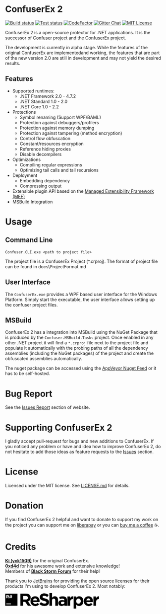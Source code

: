 # ConfuserEx 2

[![Build status](https://img.shields.io/appveyor/ci/mkaring/ConfuserEx/release/2.0.svg?style=flat)](https://ci.appveyor.com/project/mkaring/confuserex/branch/release/2.0)
[![Test status](https://img.shields.io/appveyor/tests/mkaring/ConfuserEx/release/2.0.svg?style=flat&compact_message)](https://ci.appveyor.com/project/mkaring/confuserex/branch/release/2.0/tests)
[![CodeFactor](https://www.codefactor.io/repository/github/mkaring/confuserex/badge/release/2.0)](https://www.codefactor.io/repository/github/mkaring/confuserex/overview/release/2.0)
[![Gitter Chat](https://img.shields.io/gitter/room/mkaring/ConfuserEx.svg?style=flat)](https://gitter.im/ConfuserEx/community)
[![MIT License](https://img.shields.io/github/license/mkaring/ConfuserEx.svg?style=flat)](LICENSE.md)

ConfuserEx 2 is a open-source protector for .NET applications.
It is the successor of [Confuser](http://confuser.codeplex.com) project and the [ConfuserEx](https://yck1509.github.io/ConfuserEx/) project.

The development is currently in alpha stage. While the features of the original ConfuserEx are implementedand working,
the features that are part of the new version 2.0 are still in development and may not yield the desired results.

## Features

* Supported runtimes:
  * .NET Framework 2.0 - 4.7.2
  * .NET Standard  1.0 - 2.0
  * .NET Core      1.0 - 2.2
* Protections
  * Symbol renaming (Support WPF/BAML)
  * Protection against debuggers/profilers
  * Protection against memory dumping
  * Protection against tampering (method encryption)
  * Control flow obfuscation
  * Constant/resources encryption
  * Reference hiding proxies
  * Disable decompilers
* Optimizations
  * Compiling regular expressions
  * Optimizing tail calls and tail recursions
* Deployment
  * Embedding dependency
  * Compressing output
* Extensible plugin API based on the [Managed Extensibility Framework (MEF)](https://docs.microsoft.com/dotnet/framework/mef/ "Managed Extensibility Framework (MEF) | Microsoft Docs")
* MSBuild Integration

# Usage

## Command Line

```Batchfile
Confuser.CLI.exe <path to project file>
```

The project file is a ConfuserEx Project (*.crproj).
The format of project file can be found in docs\ProjectFormat.md

## User Interface

The `ConfuserEx.exe` provides a WPF based user interface for the Windows Platform. Simply start the executable, the
user interface allows setting up the confuser project files.

## MSBuild

ConfuserEx 2 has a integration into MSBuild using the NuGet Package that is produced by the `Confuser.MSBuild.Tasks`
project. Once enabled in any other .NET project it will find a `*.crproj` file next to the project file and populate
it automatically with the probing paths of all the dependency assemblies (including the NuGet packages) of the project
and create the obfuscated assemblies automatically.

The nuget package can be accessed using the [AppVeyor Nuget Feed](https://ci.appveyor.com/nuget/confuserex-r4olq7m3uysu)
or it has to be self-hosted.


# Bug Report

See the [Issues Report](https://github.com/mkaring/ConfuserEx/issues) section of website.

# Supporting ConfuserEx 2

I gladly accept pull-request for bugs and new additions to ConfuserEx. If you noticed any problem or have and idea how
to improve ConfuserEx 2, do not hesitate to add those ideas as feature requests to the 
[Issues](https://github.com/mkaring/ConfuserEx/issues) section.

# License

Licensed under the MIT license. See [LICENSE.md](LICENSE.md) for details.

# Donation

If you find ConfuserEx 2 helpful and want to donate to support my work on the project you can support me on
[liberapay](https://liberapay.com/mkaring/) or you can [buy me a coffee](http://buymeacoff.ee/fFUnXMCdW) :coffee:.

# Credits

**[Ki (yck1509)](https://github.com/yck1509)** for the original ConfuserEx.  
**[0xd4d](https://github.com/0xd4d)** for his awesome work and extensive knowledge!  
Members of **[Black Storm Forum](http://board.b-at-s.info/)** for their help!

Thank you to [JetBrains](https://www.jetbrains.com/) for providing the open source licenses for their products I'm
using to develop ConfuserEx 2. Most notably: 

[<img src="Assets/resharper.png" height="50" />](https://www.jetbrains.com/resharper/)
